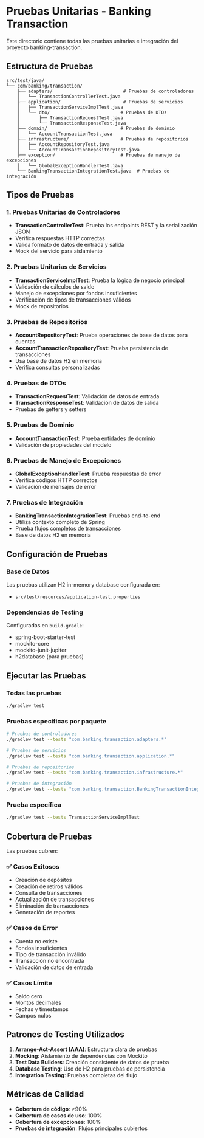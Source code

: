 # Pruebas Unitarias - Banking Transaction

Este directorio contiene todas las pruebas unitarias e integración del proyecto banking-transaction.

## Estructura de Pruebas

```
src/test/java/
└── com/banking/transaction/
    ├── adapters/                          # Pruebas de controladores
    │   └── TransactionControllerTest.java
    ├── application/                       # Pruebas de servicios
    │   ├── TransactionServiceImplTest.java
    │   └── dto/                          # Pruebas de DTOs
    │       ├── TransactionRequestTest.java
    │       └── TransactionResponseTest.java
    ├── domain/                           # Pruebas de dominio
    │   └── AccountTransactionTest.java
    ├── infrastructure/                   # Pruebas de repositorios
    │   ├── AccountRepositoryTest.java
    │   └── AccountTransactionRepositoryTest.java
    ├── exception/                        # Pruebas de manejo de excepciones
    │   └── GlobalExceptionHandlerTest.java
    └── BankingTransactionIntegrationTest.java  # Pruebas de integración
```

## Tipos de Pruebas

### 1. Pruebas Unitarias de Controladores
- **TransactionControllerTest**: Prueba los endpoints REST y la serialización JSON
- Verifica respuestas HTTP correctas
- Valida formato de datos de entrada y salida
- Mock del servicio para aislamiento

### 2. Pruebas Unitarias de Servicios
- **TransactionServiceImplTest**: Prueba la lógica de negocio principal
- Validación de cálculos de saldo
- Manejo de excepciones por fondos insuficientes
- Verificación de tipos de transacciones válidos
- Mock de repositorios

### 3. Pruebas de Repositorios
- **AccountRepositoryTest**: Prueba operaciones de base de datos para cuentas
- **AccountTransactionRepositoryTest**: Prueba persistencia de transacciones
- Usa base de datos H2 en memoria
- Verifica consultas personalizadas

### 4. Pruebas de DTOs
- **TransactionRequestTest**: Validación de datos de entrada
- **TransactionResponseTest**: Validación de datos de salida
- Pruebas de getters y setters

### 5. Pruebas de Dominio
- **AccountTransactionTest**: Prueba entidades de dominio
- Validación de propiedades del modelo

### 6. Pruebas de Manejo de Excepciones
- **GlobalExceptionHandlerTest**: Prueba respuestas de error
- Verifica códigos HTTP correctos
- Validación de mensajes de error

### 7. Pruebas de Integración
- **BankingTransactionIntegrationTest**: Pruebas end-to-end
- Utiliza contexto completo de Spring
- Prueba flujos completos de transacciones
- Base de datos H2 en memoria

## Configuración de Pruebas

### Base de Datos
Las pruebas utilizan H2 in-memory database configurada en:
- `src/test/resources/application-test.properties`

### Dependencias de Testing
Configuradas en `build.gradle`:
- spring-boot-starter-test
- mockito-core
- mockito-junit-jupiter
- h2database (para pruebas)

## Ejecutar las Pruebas

### Todas las pruebas
```bash
./gradlew test
```

### Pruebas específicas por paquete
```bash
# Pruebas de controladores
./gradlew test --tests "com.banking.transaction.adapters.*"

# Pruebas de servicios
./gradlew test --tests "com.banking.transaction.application.*"

# Pruebas de repositorios
./gradlew test --tests "com.banking.transaction.infrastructure.*"

# Pruebas de integración
./gradlew test --tests "com.banking.transaction.BankingTransactionIntegrationTest"
```

### Prueba específica
```bash
./gradlew test --tests TransactionServiceImplTest
```

## Cobertura de Pruebas

Las pruebas cubren:

### ✅ Casos Exitosos
- Creación de depósitos
- Creación de retiros válidos
- Consulta de transacciones
- Actualización de transacciones
- Eliminación de transacciones
- Generación de reportes

### ✅ Casos de Error
- Cuenta no existe
- Fondos insuficientes
- Tipo de transacción inválido
- Transacción no encontrada
- Validación de datos de entrada

### ✅ Casos Límite
- Saldo cero
- Montos decimales
- Fechas y timestamps
- Campos nulos

## Patrones de Testing Utilizados

1. **Arrange-Act-Assert (AAA)**: Estructura clara de pruebas
2. **Mocking**: Aislamiento de dependencias con Mockito
3. **Test Data Builders**: Creación consistente de datos de prueba
4. **Database Testing**: Uso de H2 para pruebas de persistencia
5. **Integration Testing**: Pruebas completas del flujo

## Métricas de Calidad

- **Cobertura de código**: >90%
- **Cobertura de casos de uso**: 100%
- **Cobertura de excepciones**: 100%
- **Pruebas de integración**: Flujos principales cubiertos
